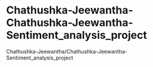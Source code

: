 # Chathushka-Jeewantha-Chathushka-Jeewantha-Sentiment_analysis_project
Chathushka-Jeewantha/Chathushka-Jeewantha-Sentiment_analysis_project
